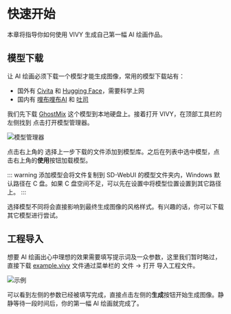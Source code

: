 # 快速开始

本章将指导你如何使用 VIVY 生成自己第一幅 AI 绘画作品。

## 模型下载

让 AI 绘画必须下载一个模型才能生成图像，常用的模型下载站有：

* 国外有 [Civita](https://civitai.com/) 和 [Hugging Face](https://huggingface.co/)，需要科学上网
* 国内有 [哩布哩布AI](https://www.liblib.art/) 和 [吐司](https://tusiart.com/)

我们先下载 [GhostMix](https://www.liblib.art/modelinfo/cb8d7083b853b2361c243fdb03778b17) 这个模型到本地硬盘上。接着打开 VIVY，在顶部工具栏的左侧找到 <Icon name="model"/> 点击打开模型管理器。

![模型管理器](/zh/model_manager.png)

点击右上角的 <Icon name="add"/> 选择上一步下载的文件添加到模型库。之后在列表中选中模型，点击右上角的**使用**按钮加载模型。

::: warning 添加模型会将文件复制到 SD-WebUI 的模型文件夹内，Windows 默认路径在 C 盘。如果 C 盘空间不足，可以先在设置中将模型位置设置到其它路径上。
:::

选择模型不同将会直接影响到最终生成图像的风格样式。有兴趣的话，你可以下载其它模型进行尝试。

## 工程导入

想要 AI 绘画出心中理想的效果需要填写提示词及一众参数，这里我们暂时略过，直接下载 [example.vivy](/example.vivy) 文件通过菜单栏的 文件 -> 打开 导入工程文件。

![示例](/zh/example.png)

可以看到左侧的参数已经被填写完成，直接点击左侧的**生成**按钮开始生成图像。静静等待一段时间后，你的第一幅 AI 绘画就完成了。